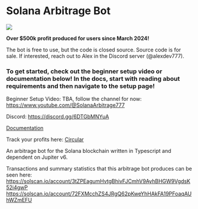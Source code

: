 # Solana Arbitrage Bot
[![](https://dcbadge.limes.pink/api/server/6DTGbMNYuA)](https://discord.gg/6DTGbMNYuA)

**Over $500k profit produced for users since March 2024!**

The bot is free to use, but the code is closed source.
Source code is for sale. If interested, reach out to Alex in the Discord server (@alexdev777).


### To get started, check out the beginner setup video or documentation below! In the docs, start with reading about requirements and then navigate to the setup page!

Beginner Setup Video: TBA, follow the channel for now: https://www.youtube.com/@SolanaArbitrage777

Discord: https://discord.gg/6DTGbMNYuA

[Documentation](https://rude-bot-org.gitbook.io/)

Track your profits here: [Circular](https://www.circular.bot)

An arbitrage bot for the Solana blockchain written in Typescript and dependent on Jupiter v6.

Transactions and summary statistics that this arbitrage bot produces can be seen here: 
https://solscan.io/account/3tZPEagumHvtgBhivFJCmhV9AyhBHGW9VgdsK52i4gwP
https://solscan.io/account/72FXMcchZS4JRgQ62pKweYhHAkFA19PFoaqAUhWZmEFU
